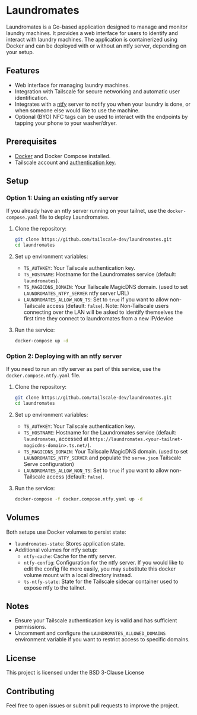 # Laundromates

Laundromates is a Go-based application designed to manage and monitor laundry machines. It provides a web interface for users to identify and interact with laundry machines. The application is containerized using Docker and can be deployed with or without an ntfy server, depending on your setup.

## Features
- Web interface for managing laundry machines.
- Integration with Tailscale for secure networking and automatic user identification.
- Integrates with a [ntfy](https://ntfy.sh/) server to notify you when your laundry is done, or when someone else would like to use the machine.
- Optional (BYO) NFC tags can be used to interact with the endpoints by tapping your phone to your washer/dryer.

## Prerequisites
- [Docker](https://docs.docker.com/engine/install/) and Docker Compose installed.
- Tailscale account and [authentication key](https://login.tailscale.com/admin/settings/keys).

## Setup

### Option 1: Using an existing ntfy server
If you already have an ntfy server running on your tailnet, use the `docker-compose.yaml` file to deploy Laundromates.

1. Clone the repository:
   ```bash
   git clone https://github.com/tailscale-dev/laundromates.git
   cd laundromates
   ```

2. Set up environment variables:
   - `TS_AUTHKEY`: Your Tailscale authentication key.
   - `TS_HOSTNAME`: Hostname for the Laundromates service (default: `laundromates`).
   - `TS_MAGICDNS_DOMAIN`: Your Tailscale MagicDNS domain. (used to set `LAUNDROMATES_NTFY_SERVER` ntfy server URL)
   - `LAUNDROMATES_ALLOW_NON_TS`: Set to `true` if you want to allow non-Tailscale access (default: `false`). Note: Non-Tailscale users connecting over the LAN will be asked to identify themselves the first time they connect to laundromates from a new IP/device

3. Run the service:
   ```bash
   docker-compose up -d
   ```

### Option 2: Deploying with an ntfy server
If you need to run an ntfy server as part of this service, use the `docker.compose.ntfy.yaml` file.

1. Clone the repository:
   ```bash
   git clone https://github.com/tailscale-dev/laundromates.git
   cd laundromates
   ```

2. Set up environment variables:
   - `TS_AUTHKEY`: Your Tailscale authentication key.
   - `TS_HOSTNAME`: Hostname for the Laundromates service (default: `laundromates`, accessed at `https://laundromates.<your-tailnet-magicdns-domain>.ts.net/`).
   - `TS_MAGICDNS_DOMAIN`: Your Tailscale MagicDNS domain. (used to set `LAUNDROMATES_NTFY_SERVER` and populate the `serve.json` Tailscale Serve configuration)
   - `LAUNDROMATES_ALLOW_NON_TS`: Set to `true` if you want to allow non-Tailscale access (default: `false`).

3. Run the service:
   ```bash
   docker-compose -f docker.compose.ntfy.yaml up -d
   ```

## Volumes
Both setups use Docker volumes to persist state:
- `laundromates-state`: Stores application state.
- Additional volumes for ntfy setup:
  - `ntfy-cache`: Cache for the ntfy server.
  - `ntfy-config`: Configuration for the ntfy server. If you would like to edit the config file more easily, you may substitute this docker volume mount with a local directory instead.
  - `ts-ntfy-state`: State for the Tailscale sidecar container used to expose ntfy to the tailnet.

## Notes
- Ensure your Tailscale authentication key is valid and has sufficient permissions.
- Uncomment and configure the `LAUNDROMATES_ALLOWED_DOMAINS` environment variable if you want to restrict access to specific domains.

## License
This project is licensed under the BSD 3-Clause License

## Contributing
Feel free to open issues or submit pull requests to improve the project.
